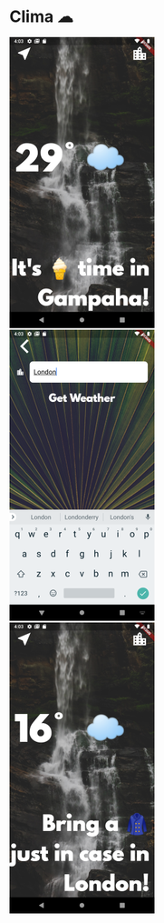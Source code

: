


# Clima ☁


![](../Screenshots/Clima1.png)
![](../Screenshots/Clima2.png)
![](../Screenshots/Clima3.png)